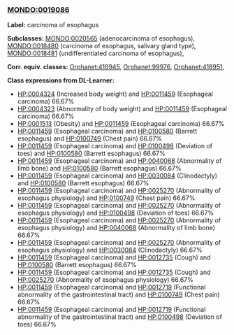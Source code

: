 
### [MONDO:0019086](http://purl.obolibrary.org/obo/MONDO_0019086)
**Label:** carcinoma of esophagus

**Subclasses:** [MONDO:0020565](http://purl.obolibrary.org/obo/MONDO_0020565) (adenocarcinoma of esophagus), [MONDO:0018480](http://purl.obolibrary.org/obo/MONDO_0018480) (carcinoma of esophagus, salivary gland type), [MONDO:0018481](http://purl.obolibrary.org/obo/MONDO_0018481) (undifferentiated carcinoma of esophagus), 

**Corr. equiv. classes:** [Orphanet:418945](http://www.orpha.net/ORDO/Orphanet_418945), [Orphanet:99976](http://www.orpha.net/ORDO/Orphanet_99976), [Orphanet:418951](http://www.orpha.net/ORDO/Orphanet_418951), 

**Class expressions from DL-Learner:**

- [HP:0004324](http://purl.obolibrary.org/obo/HP_0004324) (Increased body weight) and [HP:0011459](http://purl.obolibrary.org/obo/HP_0011459) (Esophageal carcinoma) 66.67%
- [HP:0004323](http://purl.obolibrary.org/obo/HP_0004323) (Abnormality of body weight) and [HP:0011459](http://purl.obolibrary.org/obo/HP_0011459) (Esophageal carcinoma) 66.67%
- [HP:0001513](http://purl.obolibrary.org/obo/HP_0001513) (Obesity) and [HP:0011459](http://purl.obolibrary.org/obo/HP_0011459) (Esophageal carcinoma) 66.67%
- [HP:0011459](http://purl.obolibrary.org/obo/HP_0011459) (Esophageal carcinoma) and [HP:0100580](http://purl.obolibrary.org/obo/HP_0100580) (Barrett esophagus) and [HP:0100749](http://purl.obolibrary.org/obo/HP_0100749) (Chest pain) 66.67%
- [HP:0011459](http://purl.obolibrary.org/obo/HP_0011459) (Esophageal carcinoma) and [HP:0100498](http://purl.obolibrary.org/obo/HP_0100498) (Deviation of toes) and [HP:0100580](http://purl.obolibrary.org/obo/HP_0100580) (Barrett esophagus) 66.67%
- [HP:0011459](http://purl.obolibrary.org/obo/HP_0011459) (Esophageal carcinoma) and [HP:0040068](http://purl.obolibrary.org/obo/HP_0040068) (Abnormality of limb bone) and [HP:0100580](http://purl.obolibrary.org/obo/HP_0100580) (Barrett esophagus) 66.67%
- [HP:0011459](http://purl.obolibrary.org/obo/HP_0011459) (Esophageal carcinoma) and [HP:0030084](http://purl.obolibrary.org/obo/HP_0030084) (Clinodactyly) and [HP:0100580](http://purl.obolibrary.org/obo/HP_0100580) (Barrett esophagus) 66.67%
- [HP:0011459](http://purl.obolibrary.org/obo/HP_0011459) (Esophageal carcinoma) and [HP:0025270](http://purl.obolibrary.org/obo/HP_0025270) (Abnormality of esophagus physiology) and [HP:0100749](http://purl.obolibrary.org/obo/HP_0100749) (Chest pain) 66.67%
- [HP:0011459](http://purl.obolibrary.org/obo/HP_0011459) (Esophageal carcinoma) and [HP:0025270](http://purl.obolibrary.org/obo/HP_0025270) (Abnormality of esophagus physiology) and [HP:0100498](http://purl.obolibrary.org/obo/HP_0100498) (Deviation of toes) 66.67%
- [HP:0011459](http://purl.obolibrary.org/obo/HP_0011459) (Esophageal carcinoma) and [HP:0025270](http://purl.obolibrary.org/obo/HP_0025270) (Abnormality of esophagus physiology) and [HP:0040068](http://purl.obolibrary.org/obo/HP_0040068) (Abnormality of limb bone) 66.67%
- [HP:0011459](http://purl.obolibrary.org/obo/HP_0011459) (Esophageal carcinoma) and [HP:0025270](http://purl.obolibrary.org/obo/HP_0025270) (Abnormality of esophagus physiology) and [HP:0030084](http://purl.obolibrary.org/obo/HP_0030084) (Clinodactyly) 66.67%
- [HP:0011459](http://purl.obolibrary.org/obo/HP_0011459) (Esophageal carcinoma) and [HP:0012735](http://purl.obolibrary.org/obo/HP_0012735) (Cough) and [HP:0100580](http://purl.obolibrary.org/obo/HP_0100580) (Barrett esophagus) 66.67%
- [HP:0011459](http://purl.obolibrary.org/obo/HP_0011459) (Esophageal carcinoma) and [HP:0012735](http://purl.obolibrary.org/obo/HP_0012735) (Cough) and [HP:0025270](http://purl.obolibrary.org/obo/HP_0025270) (Abnormality of esophagus physiology) 66.67%
- [HP:0011459](http://purl.obolibrary.org/obo/HP_0011459) (Esophageal carcinoma) and [HP:0012719](http://purl.obolibrary.org/obo/HP_0012719) (Functional abnormality of the gastrointestinal tract) and [HP:0100749](http://purl.obolibrary.org/obo/HP_0100749) (Chest pain) 66.67%
- [HP:0011459](http://purl.obolibrary.org/obo/HP_0011459) (Esophageal carcinoma) and [HP:0012719](http://purl.obolibrary.org/obo/HP_0012719) (Functional abnormality of the gastrointestinal tract) and [HP:0100498](http://purl.obolibrary.org/obo/HP_0100498) (Deviation of toes) 66.67%



